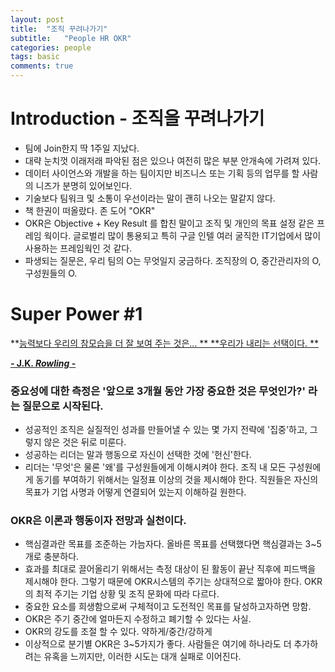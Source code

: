 ```yaml
---
layout: post
title:  "조직 꾸려나가기"
subtitle:   "People HR OKR"
categories: people 
tags: basic
comments: true
---
```


# Introduction - 조직을 꾸려나가기

- 팀에 Join한지 딱 1주일 지났다.
- 대략 눈치껏 이래저래 파악된 점은 있으나 여전히 많은 부분 안개속에 가려져 있다.
- 데이터 사이언스와 개발을 하는 팀이지만 비즈니스 또는 기획 등의 업무를 할 사람의 니즈가 분명히 있어보인다.
- 기술보다 팀워크 및 소통이 우선이라는 말이 괜히 나오는 말같지 않다.
- 책 한권이 떠올랐다. 존 도어 "OKR"
- OKR은 Objective + Key Result 를 합친 말이고 조직 및 개인의 목표 설정 같은 프레임 웍이다. 글로벌리 많이 통용되고 특히 구글 인텔 여러 굴직한 IT기업에서 많이 사용하는 프레임웍인 것 같다.
- 파생되는 질문은, 우리 팀의 O는 무엇일지 궁금하다. 조직장의 O, 중간관리자의 O, 구성원들의 O.



# Super Power #1

**<u>능력보다 우리의 참모습을 더 잘 보여 주는 것은... ** **우리가 내리는 선택이다. **

**- J.K. *Rowling -***</u>

### 중요성에 대한 측정은 '앞으로 3개월 동안 가장 중요한 것은 무엇인가?' 라는 질문으로 시작된다.

- 성공적인 조직은 실질적인 성과를 만들어낼 수 있는 몇 가지 전략에 '집중'하고, 그렇지 않은 것은 뒤로 미룬다.
- 성공하는 리더는 말과 행동으로 자신이 선택한 것에 '헌신'한다.
- 리더는 '무엇'은 물론 '왜'를 구성원들에게 이해시켜야 한다. 조직 내 모든 구성원에게 동기를 부여하기 위해서는 일정표 이상의 것을 제시해야 한다. 직원들은 자신의 목표가 기업 사명과 어떻게 연결되어 있는지 이해하길 원한다.



### OKR은 이론과 행동이자 전망과 실천이다.

- 핵심결과란 목표를 조준하는 가늠자다. 올바른 목표를 선택했다면 핵심결과는 3~5개로 충분하다.
- 효과를 최대로 끌어올리기 위해서는 측정 대상이 된 활동이 끝난 직후에 피드백을 제시해야 한다. 그렇기 때문에 OKR시스템의 주기는 상대적으로 짧아야 한다. OKR의 최적 주기는 기업 상황 및 조직 문화에 따라 다르다.
- 중요한 요소를 희생함으로써 구체적이고 도전적인 목표를 달성하고자하면 망함.
- OKR은 주기 중간에 얼마든지 수정하고 폐기할 수 있다는 사실.
- OKR의 강도를 조절 할 수 있다. 약하게/중간/강하게
- 이상적으로 분기별 OKR은 3~5가지가 좋다. 사람들은 여기에 하나라도 더 추가하려는 유혹을 느끼지만, 이러한 시도는 대개 실패로 이어진다.

